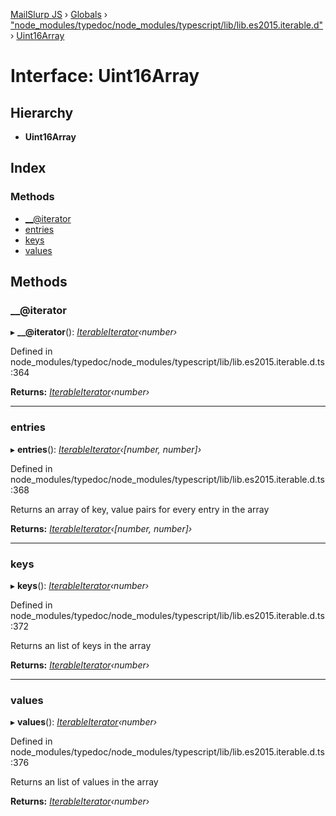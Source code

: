 [MailSlurp JS](../README.md) › [Globals](../globals.md) › ["node_modules/typedoc/node_modules/typescript/lib/lib.es2015.iterable.d"](../modules/_node_modules_typedoc_node_modules_typescript_lib_lib_es2015_iterable_d_.md) › [Uint16Array](_node_modules_typedoc_node_modules_typescript_lib_lib_es2015_iterable_d_.uint16array.md)

# Interface: Uint16Array

## Hierarchy

* **Uint16Array**

## Index

### Methods

* [__@iterator](_node_modules_typedoc_node_modules_typescript_lib_lib_es2015_iterable_d_.uint16array.md#__@iterator)
* [entries](_node_modules_typedoc_node_modules_typescript_lib_lib_es2015_iterable_d_.uint16array.md#entries)
* [keys](_node_modules_typedoc_node_modules_typescript_lib_lib_es2015_iterable_d_.uint16array.md#keys)
* [values](_node_modules_typedoc_node_modules_typescript_lib_lib_es2015_iterable_d_.uint16array.md#values)

## Methods

###  __@iterator

▸ **__@iterator**(): *[IterableIterator](_node_modules_typedoc_node_modules_typescript_lib_lib_es2015_iterable_d_.iterableiterator.md)‹number›*

Defined in node_modules/typedoc/node_modules/typescript/lib/lib.es2015.iterable.d.ts:364

**Returns:** *[IterableIterator](_node_modules_typedoc_node_modules_typescript_lib_lib_es2015_iterable_d_.iterableiterator.md)‹number›*

___

###  entries

▸ **entries**(): *[IterableIterator](_node_modules_typedoc_node_modules_typescript_lib_lib_es2015_iterable_d_.iterableiterator.md)‹[number, number]›*

Defined in node_modules/typedoc/node_modules/typescript/lib/lib.es2015.iterable.d.ts:368

Returns an array of key, value pairs for every entry in the array

**Returns:** *[IterableIterator](_node_modules_typedoc_node_modules_typescript_lib_lib_es2015_iterable_d_.iterableiterator.md)‹[number, number]›*

___

###  keys

▸ **keys**(): *[IterableIterator](_node_modules_typedoc_node_modules_typescript_lib_lib_es2015_iterable_d_.iterableiterator.md)‹number›*

Defined in node_modules/typedoc/node_modules/typescript/lib/lib.es2015.iterable.d.ts:372

Returns an list of keys in the array

**Returns:** *[IterableIterator](_node_modules_typedoc_node_modules_typescript_lib_lib_es2015_iterable_d_.iterableiterator.md)‹number›*

___

###  values

▸ **values**(): *[IterableIterator](_node_modules_typedoc_node_modules_typescript_lib_lib_es2015_iterable_d_.iterableiterator.md)‹number›*

Defined in node_modules/typedoc/node_modules/typescript/lib/lib.es2015.iterable.d.ts:376

Returns an list of values in the array

**Returns:** *[IterableIterator](_node_modules_typedoc_node_modules_typescript_lib_lib_es2015_iterable_d_.iterableiterator.md)‹number›*
